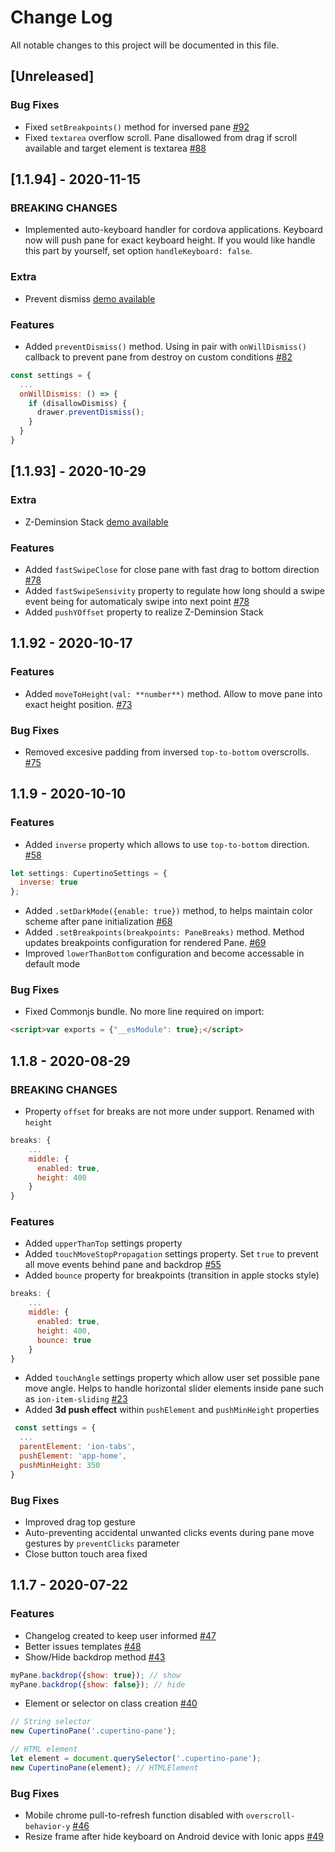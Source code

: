 
# Change Log
All notable changes to this project will be documented in this file.

## [Unreleased]

### Bug Fixes
- Fixed `setBreakpoints()` method for inversed pane [#92](https://github.com/roman-rr/cupertino-pane/issues/92)
- Fixed `textarea` overflow scroll. Pane disallowed from drag if scroll available and target element is textarea [#88](https://github.com/roman-rr/cupertino-pane/issues/88)

## [1.1.94] - 2020-11-15

### BREAKING CHANGES
- Implemented auto-keyboard handler for cordova applications. Keyboard now will push pane for exact keyboard height. If you would like handle this part by yourself, set option `handleKeyboard: false`.

### Extra 
- Prevent dismiss [demo available](https://output.jsbin.com/keravam)

### Features 
- Added `preventDismiss()` method. Using in pair with `onWillDismiss()` callback to prevent pane from destroy on custom conditions [#82](https://github.com/roman-rr/cupertino-pane/issues/82)
```javascript
const settings = {
  ...
  onWillDismiss: () => {
    if (disallowDismiss) {
      drawer.preventDismiss();
    }
  }
}
```

## [1.1.93] - 2020-10-29

### Extra
- Z-Deminsion Stack [demo available](https://output.jsbin.com/wedegox)

### Features 
- Added `fastSwipeClose` for close pane with fast drag to bottom direction [#78](https://github.com/roman-rr/cupertino-pane/issues/78)
- Added `fastSwipeSensivity` property to regulate how long should a swipe event being for automaticaly swipe into next point [#78](https://github.com/roman-rr/cupertino-pane/issues/78)
- Added `pushYOffset` property to realize Z-Deminsion Stack

## 1.1.92 - 2020-10-17

### Features
- Added `moveToHeight(val: **number**)` method. Allow to move pane into exact height position. [#73](https://github.com/roman-rr/cupertino-pane/issues/73)

### Bug Fixes
- Removed excesive padding from inversed `top-to-bottom` overscrolls. [#75](https://github.com/roman-rr/cupertino-pane/issues/75)

## 1.1.9 - 2020-10-10

### Features
- Added `inverse` property which allows to use `top-to-bottom` direction. [#58](https://github.com/roman-rr/cupertino-pane/issues/58)
```javascript
let settings: CupertinoSettings = { 
  inverse: true
};
```
- Added `.setDarkMode({enable: true})` method, to helps maintain color scheme after pane initialization [#68](https://github.com/roman-rr/cupertino-pane/issues/68)
- Added `.setBreakpoints(breakpoints: PaneBreaks)` method. Method updates breakpoints configuration for rendered Pane. [#69](https://github.com/roman-rr/cupertino-pane/issues/69)
- Improved `lowerThanBottom` configuration and become accessable in default mode

### Bug Fixes
- Fixed Commonjs bundle. No more line required on import:
```html
<script>var exports = {"__esModule": true};</script>
```

## 1.1.8 - 2020-08-29

### BREAKING CHANGES
- Property `offset` for breaks are not more under support. Renamed with `height`
```javascript
breaks: {
    ...
    middle: {
      enabled: true,
      height: 400
    }
}
```

### Features
- Added `upperThanTop` settings property
- Added `touchMoveStopPropagation` settings property. Set `true` to prevent all move events behind pane and backdrop [#55](https://github.com/roman-rr/cupertino-pane/issues/55)
- Added `bounce` property for breakpoints (transition in apple stocks style)
```javascript
breaks: {
    ...
    middle: {
      enabled: true,
      height: 400,
      bounce: true
    }
}
```
- Added `touchAngle` settings property which allow user set possible pane move angle. Helps to handle horizontal slider elements inside pane such as `ion-item-sliding` [#23](https://github.com/roman-rr/cupertino-pane/issues/23)
- Added **3d push effect** within `pushElement` and `pushMinHeight` properties
```javascript
 const settings = {
  ...
  parentElement: 'ion-tabs',
  pushElement: 'app-home',
  pushMinHeight: 350
}
```

### Bug Fixes
- Improved drag top gesture
- Auto-preventing accidental unwanted clicks events during pane move gestures by `preventClicks` parameter
- Close button touch area fixed

## 1.1.7 - 2020-07-22
 
### Features
- Changelog created to keep user informed [#47](https://github.com/roman-rr/cupertino-pane/issues/47)
- Better issues templates [#48](https://github.com/roman-rr/cupertino-pane/pull/48)
- Show/Hide backdrop method [#43](https://github.com/roman-rr/cupertino-pane/pull/43)
```javascript
myPane.backdrop({show: true}); // show
myPane.backdrop({show: false}); // hide
```
- Element or selector on class creation [#40](https://github.com/roman-rr/cupertino-pane/pull/40)
```javascript
// String selector
new CupertinoPane('.cupertino-pane');

// HTML element
let element = document.querySelector('.cupertino-pane');
new CupertinoPane(element); // HTMLElement
```

### Bug Fixes
- Mobile chrome pull-to-refresh function disabled with `overscroll-behavior-y` [#46](https://github.com/roman-rr/cupertino-pane/issues/46)
- Resize frame after hide keyboard on Android device with Ionic apps [#49](https://github.com/roman-rr/cupertino-pane/issues/49)
